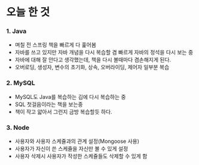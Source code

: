 # 오늘 한 것
### 1. Java
- 며칠 전 스프링 책을 빠르게 다 훑어봄
- 자바를 쓰고 있지만 자바 개념을 다시 복습할 겸 빠르게 자바의 정석을 다시 보는 중
- 자바에 대해 잘 안다고 생각했는데, 책을 다시 볼때마다 겸손해지게 된다.
- 오버로딩, 생성자, 변수의 초기화, 상속, 오버라이딩, 제어자 일부분 복습

### 2. MySQL
- MySQL도 Java를 복습하는 김에 다시 복습하는 중
- SQL 첫걸음이라는 책을 보는중
- 책이 작고 얇아서 그런지 금방 복습할듯 하다.

### 3. Node
- 사용자와 사용자 스케쥴과의 관계 설정(Mongoose 사용)
- 사용자가 자신이 쓴 스케쥴을 자신만 볼 수 있게 설정
- 사용자 삭제시 사용자가 작성한 스케쥴들도 삭제할 수 있게 함

